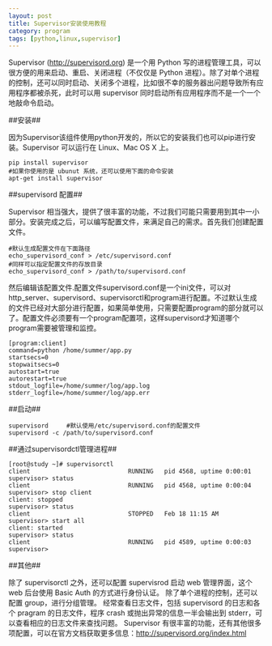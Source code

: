 ```yaml
---
layout: post
title: Supervisor安装使用教程
category: program
tags: [python,linux,supervisor]
---
```


Supervisor (http://supervisord.org) 是一个用 Python 写的进程管理工具，可以很方便的用来启动、重启、关闭进程（不仅仅是 Python 进程）。除了对单个进程的控制，还可以同时启动、关闭多个进程，比如很不幸的服务器出问题导致所有应用程序都被杀死，此时可以用 supervisor 同时启动所有应用程序而不是一个一个地敲命令启动。

##安装##

因为Supervisor该组件使用python开发的，所以它的安装我们也可以pip进行安装。Supervisor 可以运行在 Linux、Mac OS X 上。

```
pip install supervisor
#如果你使用的是 ubunut 系统，还可以使用下面的命令安装
apt-get install supervisor
```

##supervisord 配置##

Supervisor 相当强大，提供了很丰富的功能，不过我们可能只需要用到其中一小部分。安装完成之后，可以编写配置文件，来满足自己的需求。首先我们创建配置文件。

```
#默认生成配置文件在下面路径
echo_supervisord_conf > /etc/supervisord.conf
#同样可以指定配置文件的存放目录
echo_supervisord_conf > /path/to/supervisord.conf
```

然后编辑该配置文件.配置文件supervisord.conf是一个ini文件，可以对http_server、supervisord、supervisorctl和program进行配置。不过默认生成的文件已经对大部分进行配置，如果简单使用，只需要配置program的部分就可以了。配置文件必须要有一个program配置项，这样supervisord才知道哪个program需要被管理和监控。

```
[program:client]
command=python /home/summer/app.py
startsecs=0
stopwaitsecs=0
autostart=true
autorestart=true
stdout_logfile=/home/summer/log/app.log
stderr_logfile=/home/summer/log/app.err

```

##启动##

```
supervisord     #默认使用/etc/supervisord.conf的配置文件
supervisord -c /path/to/supervisord.conf

```

##通过supervisordctl管理进程##

```
[root@study ~]# supervisorctl
client                           RUNNING   pid 4568, uptime 0:00:01
supervisor> status
client                           RUNNING   pid 4568, uptime 0:00:04
supervisor> stop client
client: stopped
supervisor> status
client                           STOPPED   Feb 18 11:15 AM
supervisor> start all
client: started
supervisor> status
client                           RUNNING   pid 4589, uptime 0:00:03
supervisor>

```

##其他##

除了 supervisorctl 之外，还可以配置 supervisrod 启动 web 管理界面，这个 web 后台使用 Basic Auth 的方式进行身份认证。
除了单个进程的控制，还可以配置 group，进行分组管理。
经常查看日志文件，包括 supervisord 的日志和各个 pragram 的日志文件，程序 crash 或抛出异常的信息一半会输出到 stderr，可以查看相应的日志文件来查找问题。
Supervisor 有很丰富的功能，还有其他很多项配置，可以在官方文档获取更多信息：http://supervisord.org/index.html